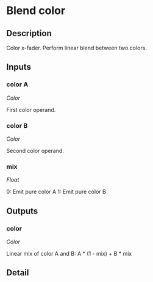 # Blend color

## Description
Color x-fader. Perform linear blend between two colors.

## Inputs
### color A

*Color*

First color operand.

### color B

*Color*

Second color operand.

### mix

*Float*

0: Emit pure color A 1: Emit pure color B

## Outputs
### color

*Color*

Linear mix of color A and B: A * (1 - mix) + B * mix

## Detail

